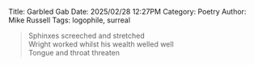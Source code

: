 Title: Garbled Gab
Date: 2025/02/28 12:27PM
Category: Poetry
Author: Mike Russell
Tags: logophile, surreal

> Sphinxes screeched and stretched<br>
> Wright worked whilst his wealth welled well<br>
> Tongue and throat threaten